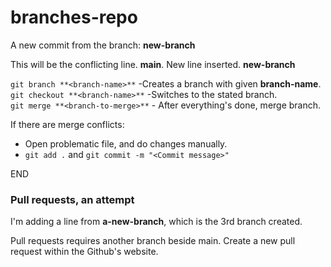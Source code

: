 # branches-repo

A new commit from the branch: **new-branch**

This will be the conflicting line. **main**.
New line inserted. **new-branch**

`git branch **<branch-name>**` -Creates a branch with given **branch-name**.  
`git checkout **<branch-name>**` -Switches to the stated branch.  
`git merge **<branch-to-merge>**` - After everything's done, merge branch.  

If there are merge conflicts:

   - Open problematic file, and do changes manually.
   - `git add .` and `git commit -m "<Commit message>"`

END  

### Pull requests, an attempt  

I'm adding a line from **a-new-branch**, which is the 3rd branch created.  

Pull requests requires another branch beside main. Create a new pull request within the Github's website.

